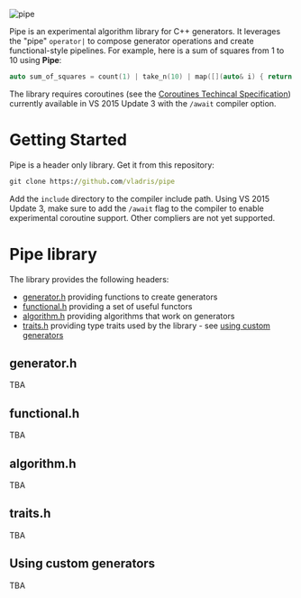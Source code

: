 ![pipe](https://raw.githubusercontent.com/vladris/pipe/master/pipe.jpg)

Pipe is an experimental algorithm library for C++ generators. It leverages the "pipe" `operator|` to compose generator operations and create functional-style pipelines. For example, here is a sum of squares from 1 to 10 using **Pipe**:

```c++
auto sum_of_squares = count(1) | take_n(10) | map([](auto& i) { return i * i; }) | fold(std::plus<> { });
```

The library requires coroutines (see the [Coroutines Techincal Specification](http://www.open-std.org/jtc1/sc22/wg21/docs/papers/2016/p0057r4.pdf)) currently available in VS 2015 Update 3 with the `/await` compiler option.

# Getting Started

Pipe is a header only library. Get it from this repository:

```cmd
git clone https://github.com/vladris/pipe
```

Add the `include` directory to the compiler include path. Using VS 2015 Update 3, make sure to add the `/await` flag to the compiler to enable experimental coroutine support. Other compliers are not yet supported.

# Pipe library

The library provides the following headers:

* [generator.h](#generator) providing functions to create generators
* [functional.h](#functional) providing a set of useful functors
* [algorithm.h](#algorithm) providing algorithms that work on generators
* [traits.h](#traits) providing type traits used by the library - see [using custom generators](#customgenerators)

## <a name="generator">generator.h</a>

TBA

## <a name="functional">functional.h</a>

TBA

## <a name="algorithm">algorithm.h</a>

TBA

## <a name="tratis">traits.h</a>

TBA

## <a name="customgenerators">Using custom generators</a>

TBA
